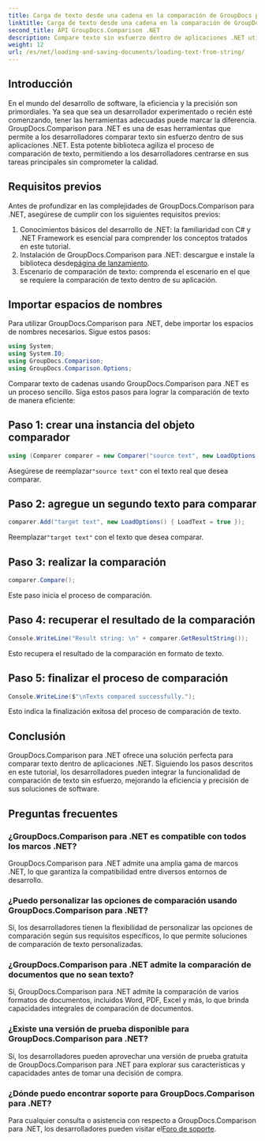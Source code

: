 ```yaml
---
title: Carga de texto desde una cadena en la comparación de GroupDocs para .NET
linktitle: Carga de texto desde una cadena en la comparación de GroupDocs para .NET
second_title: API GroupDocs.Comparison .NET
description: Compare texto sin esfuerzo dentro de aplicaciones .NET utilizando la biblioteca GroupDocs.Comparison. Mejore la eficiencia y la precisión con una integración perfecta.
weight: 12
url: /es/net/loading-and-saving-documents/loading-text-from-string/
---
```

## Introducción
En el mundo del desarrollo de software, la eficiencia y la precisión son primordiales. Ya sea que sea un desarrollador experimentado o recién esté comenzando, tener las herramientas adecuadas puede marcar la diferencia. GroupDocs.Comparison para .NET es una de esas herramientas que permite a los desarrolladores comparar texto sin esfuerzo dentro de sus aplicaciones .NET. Esta potente biblioteca agiliza el proceso de comparación de texto, permitiendo a los desarrolladores centrarse en sus tareas principales sin comprometer la calidad.
## Requisitos previos
Antes de profundizar en las complejidades de GroupDocs.Comparison para .NET, asegúrese de cumplir con los siguientes requisitos previos:
1. Conocimientos básicos del desarrollo de .NET: la familiaridad con C# y .NET Framework es esencial para comprender los conceptos tratados en este tutorial.
2.  Instalación de GroupDocs.Comparison para .NET: descargue e instale la biblioteca desde[página de lanzamiento](https://releases.groupdocs.com/comparison/net/).
3. Escenario de comparación de texto: comprenda el escenario en el que se requiere la comparación de texto dentro de su aplicación.

## Importar espacios de nombres
Para utilizar GroupDocs.Comparison para .NET, debe importar los espacios de nombres necesarios. Sigue estos pasos:

```csharp
using System;
using System.IO;
using GroupDocs.Comparison;
using GroupDocs.Comparison.Options;
```
Comparar texto de cadenas usando GroupDocs.Comparison para .NET es un proceso sencillo. Siga estos pasos para lograr la comparación de texto de manera eficiente:
## Paso 1: crear una instancia del objeto comparador
```csharp
using (Comparer comparer = new Comparer("source text", new LoadOptions() { LoadText = true }))
```
 Asegúrese de reemplazar`"source text"` con el texto real que desea comparar.
## Paso 2: agregue un segundo texto para comparar
```csharp
comparer.Add("target text", new LoadOptions() { LoadText = true });
```
 Reemplazar`"target text"` con el texto que desea comparar.
## Paso 3: realizar la comparación
```csharp
comparer.Compare();
```
Este paso inicia el proceso de comparación.
## Paso 4: recuperar el resultado de la comparación
```csharp
Console.WriteLine("Result string: \n" + comparer.GetResultString());
```
Esto recupera el resultado de la comparación en formato de texto.
## Paso 5: finalizar el proceso de comparación
```csharp
Console.WriteLine($"\nTexts compared successfully.");
```
Esto indica la finalización exitosa del proceso de comparación de texto.

## Conclusión
GroupDocs.Comparison para .NET ofrece una solución perfecta para comparar texto dentro de aplicaciones .NET. Siguiendo los pasos descritos en este tutorial, los desarrolladores pueden integrar la funcionalidad de comparación de texto sin esfuerzo, mejorando la eficiencia y precisión de sus soluciones de software.
## Preguntas frecuentes
### ¿GroupDocs.Comparison para .NET es compatible con todos los marcos .NET?
GroupDocs.Comparison para .NET admite una amplia gama de marcos .NET, lo que garantiza la compatibilidad entre diversos entornos de desarrollo.
### ¿Puedo personalizar las opciones de comparación usando GroupDocs.Comparison para .NET?
Sí, los desarrolladores tienen la flexibilidad de personalizar las opciones de comparación según sus requisitos específicos, lo que permite soluciones de comparación de texto personalizadas.
### ¿GroupDocs.Comparison para .NET admite la comparación de documentos que no sean texto?
Sí, GroupDocs.Comparison para .NET admite la comparación de varios formatos de documentos, incluidos Word, PDF, Excel y más, lo que brinda capacidades integrales de comparación de documentos.
### ¿Existe una versión de prueba disponible para GroupDocs.Comparison para .NET?
Sí, los desarrolladores pueden aprovechar una versión de prueba gratuita de GroupDocs.Comparison para .NET para explorar sus características y capacidades antes de tomar una decisión de compra.
### ¿Dónde puedo encontrar soporte para GroupDocs.Comparison para .NET?
 Para cualquier consulta o asistencia con respecto a GroupDocs.Comparison para .NET, los desarrolladores pueden visitar el[Foro de soporte](https://forum.groupdocs.com/c/comparison/12).